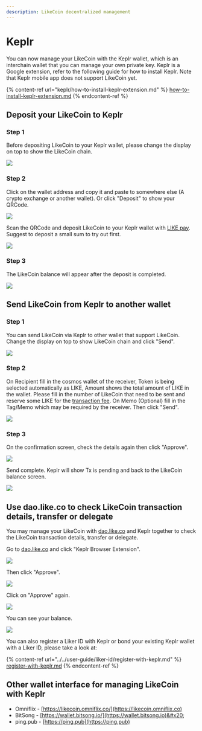 ```yaml
---
description: LikeCoin decentralized management
---
```


# Keplr

You can now manage your LikeCoin with the Keplr wallet, which is an interchain wallet that you can manage your own private key.  Keplr is a Google extension, refer to the following guide for how to install Keplr.  Note that Keplr mobile app does not support LikeCoin yet.

{% content-ref url="keplr/how-to-install-keplr-extension.md" %}
[how-to-install-keplr-extension.md](keplr/how-to-install-keplr-extension.md)
{% endcontent-ref %}

## **Deposit your LikeCoin to Keplr**

### Step 1

Before depositing LikeCoin to your Keplr wallet, please change the display on top to show the LikeCoin chain.

![](<../../.gitbook/assets/keplr-liker-id-07 (1).png>)

### Step 2

Click on the wallet address and copy it and paste to somewhere else (A crypto exchange or another wallet). Or click "Deposit" to show your QRCode.

![](../../.gitbook/assets/keplr05.png)

Scan the QRCode and deposit LikeCoin to your Keplr wallet with [LIKE pay](like-pay.md). Suggest to deposit a small sum to try out first.

![](../../.gitbook/assets/keplr05dot5.png)

### Step 3

The LikeCoin balance will appear after the deposit is completed.

![](../../.gitbook/assets/keplr-liker-id-08.png)

## **Send LikeCoin from Keplr to another wallet**

### Step 1

You can send LikeCoin via Keplr to other wallet that support LikeCoin. Change the display on top to show LikeCoin chain and click "Send".

![](../../.gitbook/assets/keplr10.png)

### Step 2

On Recipient fill in the cosmos wallet of the receiver, Token is being selected automatically as LIKE, Amount shows the total amount of LIKE in the wallet. Please fill in the number of LikeCoin that need to be sent and reserve some LIKE for the [transaction fee](transaction-fee.md). On Memo (Optional) fill in the Tag/Memo which may be required by the receiver. Then click "Send".

![](../../.gitbook/assets/keplr11.png)

### Step 3

On the confirmation screen, check the details again then click "Approve".

![](../../.gitbook/assets/keplr12.png)

Send complete. Keplr will show Tx is pending and back to the LikeCoin balance screen.

![](../../.gitbook/assets/keplr13.png)

## **Use dao.like.co to check LikeCoin transaction details, transfer or delegate**

You may manage your LikeCoin with [dao.like.co](https://dao.like.co) and Keplr together to check the LikeCoin transaction details, transfer or delegate.

Go to [dao.like.co](https://dao.like.co) and click "Keplr Browser Extension".

![](../../.gitbook/assets/keplr06.png)

Then click "Approve".

![](../../.gitbook/assets/keplr07.png)

Click on "Approve" again.

![](../../.gitbook/assets/keplr08.png)

You can see your balance.

![](../../.gitbook/assets/keplr09.png)

You can also register a Liker ID with Keplr or bond your existing Keplr wallet with a Liker ID, please take a look at:

{% content-ref url="../../user-guide/liker-id/register-with-keplr.md" %}
[register-with-keplr.md](../../user-guide/liker-id/register-with-keplr.md)
{% endcontent-ref %}

## Other wallet interface for managing LikeCoin with Keplr

* Omniflix - [https://likecoin.omniflix.co/](https://likecoin.omniflix.co)
* BitSong - [https://wallet.bitsong.io/](https://wallet.bitsong.io)&#x20;
* ping.pub - [https://ping.pub](https://ping.pub)
